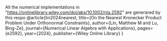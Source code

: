 All the numerical implementations in "https://onlinelibrary.wiley.com/doi/abs/10.1002/nla.2592"
are generared by this respo
@article{lin2024nearest,
  title={On the Nearest Kronecker Product Problem Under Orthonormal Constraints},
  author={Lin, Matthew M and Lu, Bing-Ze},
  journal={Numerical Linear Algebra with Applications},
  pages={e2592},
  year={2024},
  publisher={Wiley Online Library}
} 
